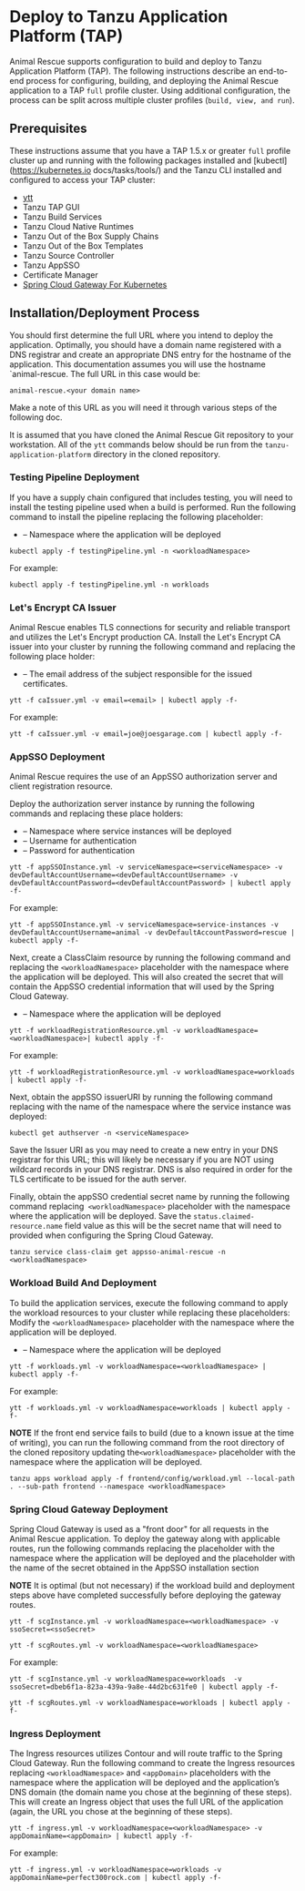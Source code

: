 
# Deploy to Tanzu Application Platform (TAP)

Animal Rescue supports configuration to build and deploy to Tanzu Application Platform (TAP).  The following instructions describe an end-to-end 
process for configuring, building, and deploying the Animal Rescue application to a TAP `full` profile cluster.  Using additional configuration, the process can
be split across multiple cluster profiles (`build, view, and run`).

## Prerequisites

These instructions assume that you have a TAP 1.5.x or greater `full` profile cluster up and running with the following packages installed and [kubectl](https://kubernetes.io
docs/tasks/tools/) and the Tanzu CLI installed and configured to access your TAP cluster:

* [ytt](https://carvel.dev/ytt/)
* Tanzu TAP GUI
* Tanzu Build Services
* Tanzu Cloud Native Runtimes
* Tanzu Out of the Box Supply Chains
* Tanzu Out of the Box Templates
* Tanzu Source Controller
* Tanzu AppSSO
* Certificate Manager
* [Spring Cloud Gateway For Kubernetes](https://docs.vmware.com/en/VMware-Tanzu-Application-Platform/1.6/tap/spring-cloud-gateway-install-spring-cloud-gateway.html)

## Installation/Deployment Process

You should first determine the full URL where you intend to deploy the application.  Optimally, you should have a domain name registered with a 
DNS registrar and create an appropriate DNS entry for the hostname of the application.  This documentation assumes you will use the hostname `animal-rescue.  The full URL 
in this case would be:

```
animal-rescue.<your domain name>
```

Make a note of this URL as you will need it through various steps of the following doc.

It is assumed that you have cloned the Animal Rescue Git repository to your workstation.  All of the `ytt` commands below should be run from the
`tanzu-application-platform` directory in the cloned repository.

### Testing Pipeline Deployment

If you have a supply chain configured that includes testing, you will need to install the testing pipeline used when a build is performed.  Run the following command 
to install the pipeline replacing the following placeholder:

- **<workloadNamespace>** – Namespace where the application will be deployed

```
kubectl apply -f testingPipeline.yml -n <workloadNamespace>
```

For example:

```
kubectl apply -f testingPipeline.yml -n workloads
```

### Let's Encrypt CA Issuer

Animal Rescue enables TLS connections for security and reliable transport and utilizes the Let's Encrypt production CA. Install the Let's Encrypt
CA issuer into your cluster by running the following command and replacing the following place holder:

- **<email>** – The email address of the subject responsible for the issued certificates.
 
```
ytt -f caIssuer.yml -v email=<email> | kubectl apply -f-
```

For example:

```
ytt -f caIssuer.yml -v email=joe@joesgarage.com | kubectl apply -f-
```

### AppSSO Deployment

Animal Rescue requires the use of an AppSSO authorization server and client registration resource. 

Deploy the authorization server instance by running the following commands and replacing these place holders:

- **<serviceNamespace>** – Namespace where service instances will be deployed
- **<devDefaultAccountUsername>** – Username for authentication
- **<devDefaultAccountPassword>** – Password for authentication

```
ytt -f appSSOInstance.yml -v serviceNamespace=<serviceNamespace> -v devDefaultAccountUsername=<devDefaultAccountUsername> -v devDefaultAccountPassword=<devDefaultAccountPassword> | kubectl apply -f-
```

For example:

```
ytt -f appSSOInstance.yml -v serviceNamespace=service-instances -v devDefaultAccountUsername=animal -v devDefaultAccountPassword=rescue | kubectl apply -f-
```

Next, create a ClassClaim resource by running the following command and replacing the `<workloadNamespace>` placeholder with the namespace where the application will be deployed. 
This will also created the secret that will contain the AppSSO credential information that will used by the Spring Cloud Gateway.

- **<workloadNamespace>** – Namespace where the application will be deployed

```
ytt -f workloadRegistrationResource.yml -v workloadNamespace=<workloadNamespace>| kubectl apply -f-
```

For example:

```
ytt -f workloadRegistrationResource.yml -v workloadNamespace=workloads | kubectl apply -f-
```

Next, obtain the appSSO issuerURI by running the following command replacing <serviceNamespace> with the name of the namespace where the service instance 
was deployed:

```
kubectl get authserver -n <serviceNamespace>
```

Save the Issuer URI as you may need to create a new entry in your DNS registrar for this URL; this will likely be
necessary if you are NOT using wildcard records in your DNS registrar.  DNS is also required in order for the TLS certificate to be issued for the auth server.

Finally, obtain the appSSO credential secret name by running the following command replacing` <workloadNamespace>` placeholder with the namespace where the application will be deployed.  Save the `status.claimed-resource.name` field value as this will be the secret name that will need to provided when configuring the Spring Cloud Gateway.

```
tanzu service class-claim get appsso-animal-rescue -n <workloadNamespace>
```

### Workload Build And Deployment

To build the application services, execute the following command to apply the workload resources to your cluster while replacing these placeholders: Modify the
`<workloadNamespace>` placeholder with the namespace where the application will be deployed.

- **<workloadNamespace>** – Namespace where the application will be deployed

```
ytt -f workloads.yml -v workloadNamespace=<workloadNamespace> | kubectl apply -f-
```

For example:

```
ytt -f workloads.yml -v workloadNamespace=workloads | kubectl apply -f-
```

**NOTE** If the front end service fails to build (due to a known issue at the time of writing), you can run the following command from the root directory of the cloned
repository updating the`<workloadNamespace>` placeholder with the namespace where the application will be deployed.

```
tanzu apps workload apply -f frontend/config/workload.yml --local-path . --sub-path frontend --namespace <workloadNamespace>
```

### Spring Cloud Gateway Deployment

Spring Cloud Gateway is used as a "front door" for all requests in the Animal Rescue application.  To deploy the gateway along with applicable routes, run the following commands 
replacing the <workloadNamespace> placeholder with the namespace where the application will be deployed and the <ssoSecret> placeholder with the name of the secret
obtained in the AppSSO installation section

**NOTE** It is optimal (but not necessary) if the workload build and deployment steps above have completed successfully before deploying the gateway routes.

```
ytt -f scgInstance.yml -v workloadNamespace=<workloadNamespace> -v ssoSecret=<ssoSecret>

ytt -f scgRoutes.yml -v workloadNamespace=<workloadNamespace>
```

For example:

```
ytt -f scgInstance.yml -v workloadNamespace=workloads  -v ssoSecret=dbeb6f1a-823a-439a-9a8e-44d2bc631fe0 | kubectl apply -f-

ytt -f scgRoutes.yml -v workloadNamespace=workloads | kubectl apply -f-
```

### Ingress Deployment

The Ingress resources utilizes Contour and will route traffic to the Spring Cloud Gateway.  Run the following command to create the Ingress resources replacing 
`<workloadNamespace>` and `<appDomain>` placeholders with the namespace where the application will be deployed and the application’s DNS domain (the domain name you chose at 
the beginning of these steps).  This will create an Ingress object that uses the full URL of the application (again, the URL you chose at the beginning of these steps).

```
ytt -f ingress.yml -v workloadNamespace=<workloadNamespace> -v appDomainName=<appDomain> | kubectl apply -f-
```

For example:

```
ytt -f ingress.yml -v workloadNamespace=workloads -v appDomainName=perfect300rock.com | kubectl apply -f-
```
